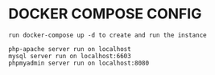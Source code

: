 # DOCKER COMPOSE CONFIG
```
run docker-compose up -d to create and run the instance

php-apache server run on localhost
mysql server run on localhost:6603
phpmyadmin server run on localhost:8080
```